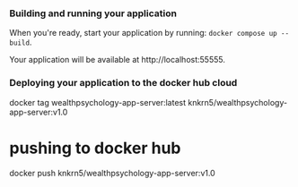 ### Building and running your application

When you're ready, start your application by running:
`docker compose up --build`.

Your application will be available at http://localhost:55555.

### Deploying your application to the docker hub cloud
docker tag wealthpsychology-app-server:latest knkrn5/wealthpsychology-app-server:v1.0
# pushing to docker hub
docker push knkrn5/wealthpsychology-app-server:v1.0